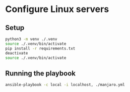 # Configure Linux servers

## Setup

```bash
python3 -m venv ./.venv
source ./.venv/bin/activate
pip install -r requirements.txt
deactivate
source ./.venv/bin/activate
```

## Running the playbook

```bash
ansible-playbook -c local -i localhost, ./manjaro.yml
```
